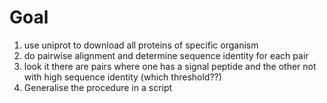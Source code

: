 # Goal
1. use uniprot to download all proteins of specific organism
2. do pairwise alignment and determine sequence identity for each pair
3. look it there are pairs where one has a signal peptide and the other not with high sequence identity (which threshold??)
4. Generalise the procedure in a script
